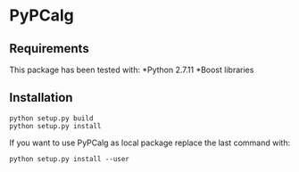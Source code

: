 # PyPCalg

## Requirements

This package has been tested with:
*Python 2.7.11
*Boost libraries

## Installation

~~~
python setup.py build
python setup.py install
~~~

If you want to use PyPCalg as local package replace the last command with:

~~~
python setup.py install --user
~~~